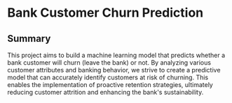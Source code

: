 # Bank Customer Churn Prediction

## Summary

This project aims to build a machine learning model that predicts whether a bank customer will churn (leave the bank) or not. By analyzing various customer attributes and banking behavior, we strive to create a predictive model that can accurately identify customers at risk of churning. This enables the implementation of proactive retention strategies, ultimately reducing customer attrition and enhancing the bank's sustainability.
